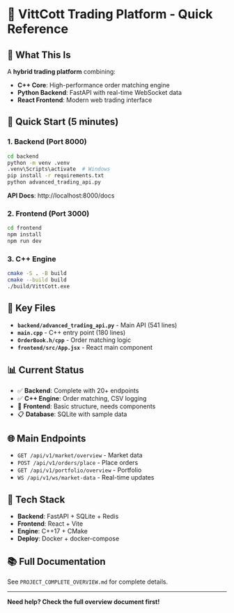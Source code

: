 # 🚀 VittCott Trading Platform - Quick Reference

## 🎯 **What This Is**
A **hybrid trading platform** combining:
- **C++ Core**: High-performance order matching engine
- **Python Backend**: FastAPI with real-time WebSocket data
- **React Frontend**: Modern web trading interface

## 🚀 **Quick Start (5 minutes)**

### 1. Backend (Port 8000)
```bash
cd backend
python -m venv .venv
.venv\Scripts\activate  # Windows
pip install -r requirements.txt
python advanced_trading_api.py
```
**API Docs**: http://localhost:8000/docs

### 2. Frontend (Port 3000)
```bash
cd frontend
npm install
npm run dev
```

### 3. C++ Engine
```bash
cmake -S . -B build
cmake --build build
./build/VittCott.exe
```

## 🔑 **Key Files**
- **`backend/advanced_trading_api.py`** - Main API (541 lines)
- **`main.cpp`** - C++ entry point (180 lines)
- **`OrderBook.h/cpp`** - Order matching logic
- **`frontend/src/App.jsx`** - React main component

## 📊 **Current Status**
- ✅ **Backend**: Complete with 20+ endpoints
- ✅ **C++ Engine**: Order matching, CSV logging
- 🚧 **Frontend**: Basic structure, needs components
- 📋 **Database**: SQLite with sample data

## 🌐 **Main Endpoints**
- `GET /api/v1/market/overview` - Market data
- `POST /api/v1/orders/place` - Place orders
- `GET /api/v1/portfolio/overview` - Portfolio
- `WS /api/v1/ws/market-data` - Real-time updates

## 🔧 **Tech Stack**
- **Backend**: FastAPI + SQLite + Redis
- **Frontend**: React + Vite
- **Engine**: C++17 + CMake
- **Deploy**: Docker + docker-compose

## 📚 **Full Documentation**
See `PROJECT_COMPLETE_OVERVIEW.md` for complete details.

---

**Need help? Check the full overview document first!**
